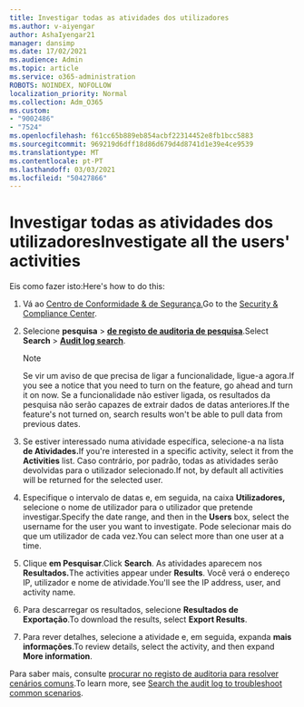 ```yaml
---
title: Investigar todas as atividades dos utilizadores
ms.author: v-aiyengar
author: AshaIyengar21
manager: dansimp
ms.date: 17/02/2021
ms.audience: Admin
ms.topic: article
ms.service: o365-administration
ROBOTS: NOINDEX, NOFOLLOW
localization_priority: Normal
ms.collection: Adm_O365
ms.custom:
- "9002486"
- "7524"
ms.openlocfilehash: f61cc65b889eb854acbf22314452e8fb1bcc5883
ms.sourcegitcommit: 969219d6dff18d86d679d4d8741d1e39e4ce9539
ms.translationtype: MT
ms.contentlocale: pt-PT
ms.lasthandoff: 03/03/2021
ms.locfileid: "50427866"
---
```

# <a name="investigate-all-the-users-activities"></a><span data-ttu-id="d1136-102">Investigar todas as atividades dos utilizadores</span><span class="sxs-lookup"><span data-stu-id="d1136-102">Investigate all the users' activities</span></span>

<span data-ttu-id="d1136-103">Eis como fazer isto:</span><span class="sxs-lookup"><span data-stu-id="d1136-103">Here's how to do this:</span></span>

1. <span data-ttu-id="d1136-104">Vá ao [Centro de Conformidade & de Segurança.](https://go.microsoft.com/fwlink/p/?linkid=2077143)</span><span class="sxs-lookup"><span data-stu-id="d1136-104">Go to the [Security & Compliance Center](https://go.microsoft.com/fwlink/p/?linkid=2077143).</span></span>
1. <span data-ttu-id="d1136-105">Selecione **pesquisa**  >  **[de registo de auditoria de pesquisa](https://go.microsoft.com/fwlink/?linkid=2103759)**.</span><span class="sxs-lookup"><span data-stu-id="d1136-105">Select **Search** > **[Audit log search](https://go.microsoft.com/fwlink/?linkid=2103759)**.</span></span>
    > [!NOTE]
    > <span data-ttu-id="d1136-106">Se vir um aviso de que precisa de ligar a funcionalidade, ligue-a agora.</span><span class="sxs-lookup"><span data-stu-id="d1136-106">If you see a notice that you need to turn on the feature, go ahead and turn it on now.</span></span> <span data-ttu-id="d1136-107">Se a funcionalidade não estiver ligada, os resultados da pesquisa não serão capazes de extrair dados de datas anteriores.</span><span class="sxs-lookup"><span data-stu-id="d1136-107">If the feature's not turned on, search results won't be able to pull data from previous dates.</span></span>

1. <span data-ttu-id="d1136-108">Se estiver interessado numa atividade específica, selecione-a na lista **de Atividades.**</span><span class="sxs-lookup"><span data-stu-id="d1136-108">If you're interested in a specific activity, select it from the **Activities** list.</span></span> <span data-ttu-id="d1136-109">Caso contrário, por padrão, todas as atividades serão devolvidas para o utilizador selecionado.</span><span class="sxs-lookup"><span data-stu-id="d1136-109">If not, by default all activities will be returned for the selected user.</span></span>
1. <span data-ttu-id="d1136-110">Especifique o intervalo de datas e, em seguida, na caixa **Utilizadores,** selecione o nome de utilizador para o utilizador que pretende investigar.</span><span class="sxs-lookup"><span data-stu-id="d1136-110">Specify the date range, and then in the **Users** box, select the username for the user you want to investigate.</span></span> <span data-ttu-id="d1136-111">Pode selecionar mais do que um utilizador de cada vez.</span><span class="sxs-lookup"><span data-stu-id="d1136-111">You can select more than one user at a time.</span></span>
1. <span data-ttu-id="d1136-112">Clique **em Pesquisar**.</span><span class="sxs-lookup"><span data-stu-id="d1136-112">Click **Search**.</span></span> <span data-ttu-id="d1136-113">As atividades aparecem nos **Resultados.**</span><span class="sxs-lookup"><span data-stu-id="d1136-113">The activities appear under **Results**.</span></span> <span data-ttu-id="d1136-114">Você verá o endereço IP, utilizador e nome de atividade.</span><span class="sxs-lookup"><span data-stu-id="d1136-114">You'll see the IP address, user, and activity name.</span></span>
1. <span data-ttu-id="d1136-115">Para descarregar os resultados, selecione **Resultados de Exportação**.</span><span class="sxs-lookup"><span data-stu-id="d1136-115">To download the results, select **Export Results**.</span></span>
1. <span data-ttu-id="d1136-116">Para rever detalhes, selecione a atividade e, em seguida, expanda **mais informações**.</span><span class="sxs-lookup"><span data-stu-id="d1136-116">To review details, select the activity, and then expand **More information**.</span></span>

<span data-ttu-id="d1136-117">Para saber mais, consulte [procurar no registo de auditoria para resolver cenários comuns](https://go.microsoft.com/fwlink/?linkid=2103944).</span><span class="sxs-lookup"><span data-stu-id="d1136-117">To learn more, see [Search the audit log to troubleshoot common scenarios](https://go.microsoft.com/fwlink/?linkid=2103944).</span></span>